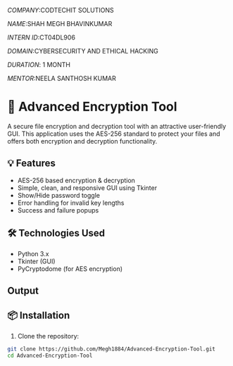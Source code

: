 *COMPANY*:CODTECHIT SOLUTIONS

*NAME*:SHAH MEGH BHAVINKUMAR

*INTERN ID*:CT04DL906

*DOMAIN*:CYBERSECURITY AND ETHICAL HACKING

*DURATION*: 1 MONTH

*MENTOR*:NEELA SANTHOSH KUMAR

# 🔐 Advanced Encryption Tool

A secure file encryption and decryption tool with an attractive user-friendly GUI. This application uses the AES-256 standard to protect your files and offers both encryption and decryption functionality.

## 💡 Features

- AES-256 based encryption & decryption
- Simple, clean, and responsive GUI using Tkinter
- Show/Hide password toggle
- Error handling for invalid key lengths
- Success and failure popups

## 🛠️ Technologies Used

- Python 3.x
- Tkinter (GUI)
- PyCryptodome (for AES encryption)

## Output


## 📦 Installation

1. Clone the repository:

```bash
git clone https://github.com/Megh1884/Advanced-Encryption-Tool.git
cd Advanced-Encryption-Tool

